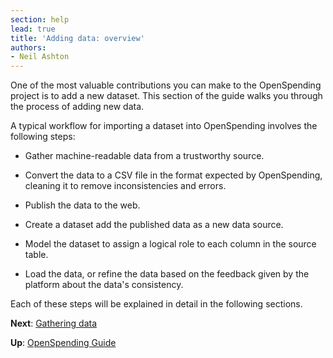 ```yaml
---
section: help
lead: true
title: 'Adding data: overview'
authors:
- Neil Ashton
---
```

One of the most valuable contributions you can make to the OpenSpending project is to add a new dataset. This section of the guide walks you through the process of adding new data.

A typical workflow for importing a dataset into OpenSpending involves the following steps:

* Gather machine-readable data from a trustworthy source.

* Convert the data to a CSV file in the format expected by OpenSpending, cleaning it to remove inconsistencies and errors.

* Publish the data to the web.

* Create a dataset add the published data as a new data source.

* Model the dataset to assign a logical role to each column in the source table.

* Load the data, or refine the data based on the feedback given by the platform about the data's consistency.

Each of these steps will be explained in detail in the following sections.

**Next**: [Gathering data](../gathering-data/)

**Up**: [OpenSpending Guide](../)
